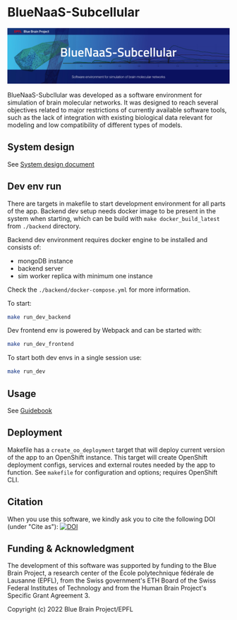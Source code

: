 # BlueNaaS-Subcellular

<img alt="eFEL Banner" src="https://github.com/BlueBrain/BlueNaaS-Subcellular/blob/main/BPP-BlueNaaS-Subcellular-Github.jpg" width="800"/>

BlueNaaS-Subcllular was developed as a software environment for
simulation of brain molecular networks.
It was designed to reach several objectives related to major restrictions of currently available
software tools, such as the lack of integration with existing biological data relevant for modeling
and low compatibility of different types of models.

## System design

See [System design document](SYSTEM-DESIGN.md)

## Dev env run

There are targets in makefile to start development environment for all parts of the app.
Backend dev setup needs docker image to be present in the system when starting, which can
be build with `make docker_build_latest` from `./backend` directory.

Backend dev environment requires docker engine to be installed and consists of:

- mongoDB instance
- backend server
- sim worker replica with minimum one instance

Check the `./backend/docker-compose.yml` for more information.

To start:

```bash
make run_dev_backend
```

Dev frontend env is powered by Webpack and can be started with:

```bash
make run_dev_frontend
```

To start both dev envs in a single session use:

```bash
make run_dev
```

## Usage

See [Guidebook](https://subcellular-bsp-epfl.apps.hbp.eu/static/docs.html)

## Deployment

Makefile has a `create_oo_deployment` target that will deploy current version of the app to an
OpenShift instance. This target will create OpenShift deployment configs, services and external
routes needed by the app to function.
See `makefile` for configuration and options; requires OpenShift CLI.

## Citation

When you use this software, we kindly ask you to cite the following DOI (under "Cite as"):
[![DOI](https://zenodo.org/badge/537068186.svg)](https://zenodo.org/badge/latestdoi/537068186)




## Funding & Acknowledgment

The development of this software was supported by funding to the Blue Brain Project, a research center of the École polytechnique fédérale de Lausanne (EPFL), from the Swiss government's ETH Board of the Swiss Federal Institutes of Technology and from the Human Brain Project's Specific Grant Agreement 3.

Copyright (c) 2022 Blue Brain Project/EPFL
